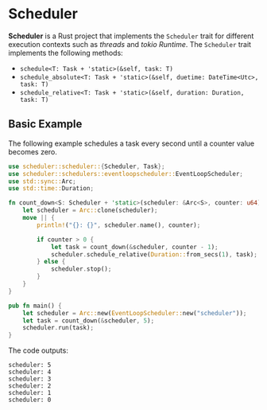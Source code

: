 # Scheduler

**Scheduler** is a Rust project that implements the `Scheduler` trait for different execution contexts such as *threads* and *tokio Runtime*.
The `Scheduler` trait implements the following methods:
* `schedule<T: Task + 'static>(&self, task: T)`
* `schedule_absolute<T: Task + 'static>(&self, duetime: DateTime<Utc>, task: T)`
* `schedule_relative<T: Task + 'static>(&self, duration: Duration, task: T)`

## Basic Example

The following example schedules a task every second until a counter value becomes zero. 

```rust
use scheduler::scheduler::{Scheduler, Task};
use scheduler::schedulers::eventloopscheduler::EventLoopScheduler;
use std::sync::Arc;
use std::time::Duration;

fn count_down<S: Scheduler + 'static>(scheduler: &Arc<S>, counter: u64) -> impl Task + 'static {
    let scheduler = Arc::clone(scheduler);
    move || {
        println!("{}: {}", scheduler.name(), counter);

        if counter > 0 {
            let task = count_down(&scheduler, counter - 1);
            scheduler.schedule_relative(Duration::from_secs(1), task);
        } else {
            scheduler.stop();
        }
    }
}

pub fn main() {
    let scheduler = Arc::new(EventLoopScheduler::new("scheduler"));
    let task = count_down(&scheduler, 5);
    scheduler.run(task);
}
```

The code outputs:

```
scheduler: 5
scheduler: 4
scheduler: 3
scheduler: 2
scheduler: 1
scheduler: 0
```
